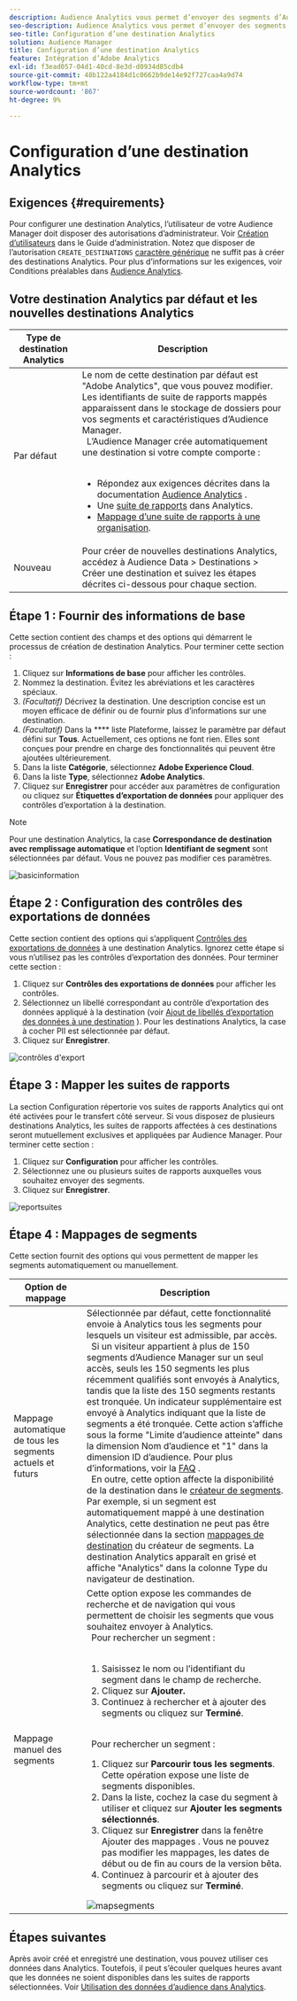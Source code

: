 ```yaml
---
description: Audience Analytics vous permet d’envoyer des segments d’Audience Manager vers Analytics. Pour utiliser cette fonctionnalité, créez une destination Analytics à laquelle vous associez des segments dans Audience Manager.
seo-description: Audience Analytics vous permet d’envoyer des segments d’Audience Manager vers Analytics. Pour utiliser cette fonctionnalité, créez une destination Analytics à laquelle vous associez des segments dans Audience Manager.
seo-title: Configuration d’une destination Analytics
solution: Audience Manager
title: Configuration d’une destination Analytics
feature: Intégration d’Adobe Analytics
exl-id: f3ead057-04d1-40cd-8e3d-d0934d85cdb4
source-git-commit: 48b122a4184d1c0662b9de14e92f727caa4a9d74
workflow-type: tm+mt
source-wordcount: '867'
ht-degree: 9%

---
```


# Configuration d’une destination Analytics

## Exigences {#requirements}

Pour configurer une destination Analytics, l’utilisateur de votre Audience Manager doit disposer des autorisations d’administrateur. Voir [Création d’utilisateurs](/help/using/features/administration/administration-overview.md#create-users) dans le Guide d’administration. Notez que disposer de l’autorisation `CREATE_DESTINATIONS` [caractère générique](/help/using/features/administration/administration-overview.md#wild-card-permissions) ne suffit pas à créer des destinations Analytics.
Pour plus d’informations sur les exigences, voir Conditions préalables dans [Audience Analytics](https://docs.adobe.com/content/help/en/analytics/integration/audience-analytics/mc-audiences-aam.html).

## Votre destination Analytics par défaut et les nouvelles destinations Analytics

| Type de destination Analytics | Description |
|---|---|
| Par défaut | Le nom de cette destination par défaut est &quot;Adobe Analytics&quot;, que vous pouvez modifier. Les identifiants de suite de rapports mappés apparaissent dans le stockage de dossiers pour vos segments et caractéristiques d’Audience Manager. <br>  L’Audience Manager crée automatiquement une destination si votre compte comporte :  <br>  <ul><li>Répondez aux exigences décrites dans la documentation [Audience Analytics](https://docs.adobe.com/content/help/en/analytics/integration/audience-analytics/mc-audiences-aam.html) .</li><li>Une [suite de rapports](https://docs.adobe.com/content/help/en/analytics/admin/manage-report-suites/report-suites-admin.html) dans Analytics.</li><li>[Mappage d’une suite de rapports à une organisation](https://docs.adobe.com/content/help/en/core-services/interface/about-core-services/report-suite-mapping.html).</li></ul> |
| Nouveau | Pour créer de nouvelles destinations Analytics, accédez à Audience Data > Destinations > Créer une destination et suivez les étapes décrites ci-dessous pour chaque section. |

## Étape 1 : Fournir des informations de base

Cette section contient des champs et des options qui démarrent le processus de création de destination Analytics. Pour terminer cette section :

1. Cliquez sur **Informations de base** pour afficher les contrôles.
2. Nommez la destination. Évitez les abréviations et les caractères spéciaux.
3. *(Facultatif)* Décrivez la destination. Une description concise est un moyen efficace de définir ou de fournir plus d’informations sur une destination.
4. *(Facultatif)* Dans la  **** liste Plateforme, laissez le paramètre par défaut défini sur  **Tous**. Actuellement, ces options ne font rien. Elles sont conçues pour prendre en charge des fonctionnalités qui peuvent être ajoutées ultérieurement.
5. Dans la liste **Catégorie**, sélectionnez **Adobe Experience Cloud**.
6. Dans la liste **Type**, sélectionnez **Adobe Analytics**.
7. Cliquez sur **Enregistrer** pour accéder aux paramètres de configuration ou cliquez sur **Étiquettes d’exportation de données** pour appliquer des contrôles d’exportation à la destination.

>[!NOTE]
>
>Pour une destination Analytics, la case **Correspondance de destination avec remplissage automatique** et l’option **Identifiant de segment** sont sélectionnées par défaut. Vous ne pouvez pas modifier ces paramètres.

![basicinformation](assets/basicinformation.png)

## Étape 2 : Configuration des contrôles des exportations de données

Cette section contient des options qui s’appliquent [Contrôles des exportations de données](/help/using/features/data-export-controls.md) à une destination Analytics. Ignorez cette étape si vous n’utilisez pas les contrôles d’exportation des données. Pour terminer cette section :

1. Cliquez sur **Contrôles des exportations de données** pour afficher les contrôles.
1. Sélectionnez un libellé correspondant au contrôle d’exportation des données appliqué à la destination (voir [Ajout de libellés d’exportation des données à une destination](/help/using/features/destinations/add-data-export-labels.md) ). Pour les destinations Analytics, la case à cocher PII est sélectionnée par défaut.
1. Cliquez sur **Enregistrer**.

![contrôles d&#39;export](assets/exportControls.png)

## Étape 3 : Mapper les suites de rapports

La section Configuration répertorie vos suites de rapports Analytics qui ont été activées pour le transfert côté serveur. Si vous disposez de plusieurs destinations Analytics, les suites de rapports affectées à ces destinations seront mutuellement exclusives et appliquées par Audience Manager. Pour terminer cette section :

1. Cliquez sur **Configuration** pour afficher les contrôles.
1. Sélectionnez une ou plusieurs suites de rapports auxquelles vous souhaitez envoyer des segments.
1. Cliquez sur **Enregistrer**.

![reportsuites](assets/reportSuites.png)

## Étape 4 : Mappages de segments

Cette section fournit des options qui vous permettent de mapper les segments automatiquement ou manuellement.

| Option de mappage | Description |
|---|---|
| Mappage automatique de tous les segments actuels et futurs | Sélectionnée par défaut, cette fonctionnalité envoie à Analytics tous les segments pour lesquels un visiteur est admissible, par accès. <br>  Si un visiteur appartient à plus de 150 segments d’Audience Manager sur un seul accès, seuls les 150 segments les plus récemment qualifiés sont envoyés à Analytics, tandis que la liste des 150 segments restants est tronquée. Un indicateur supplémentaire est envoyé à Analytics indiquant que la liste de segments a été tronquée. Cette action s’affiche sous la forme &quot;Limite d’audience atteinte&quot; dans la dimension Nom d’audience et &quot;1&quot; dans la dimension ID d’audience. Pour plus d’informations, voir la [FAQ](https://docs.adobe.com/content/help/en/analytics/integration/audience-analytics/audience-analytics-workflow/mc-audiences-faqs.html) . <br>  En outre, cette option affecte la disponibilité de la destination dans le  [créateur de segments](/help/using/features/segments/segment-builder.md). Par exemple, si un segment est automatiquement mappé à une destination Analytics, cette destination ne peut pas être sélectionnée dans la section [mappages de destination](/help/using/features/segments/segment-builder.md#segment-builder-controls-destinations) du créateur de segments. La destination Analytics apparaît en grisé et affiche &quot;Analytics&quot; dans la colonne Type du navigateur de destination. |
| Mappage manuel des segments | Cette option expose les commandes de recherche et de navigation qui vous permettent de choisir les segments que vous souhaitez envoyer à Analytics. <br>  Pour rechercher un segment :  <br>  <ol><li>Saisissez le nom ou l’identifiant du segment dans le champ de recherche.</li><li>Cliquez sur <b>Ajouter.</b></li><li>Continuez à rechercher et à ajouter des segments ou cliquez sur <b>Terminé</b>.</li></ol><br>  Pour rechercher un segment : <ol><li>Cliquez sur <b>Parcourir tous les segments</b>. Cette opération expose une liste de segments disponibles.</li><li>Dans la liste, cochez la case du segment à utiliser et cliquez sur <b>Ajouter les segments sélectionnés</b>.</li><li>Cliquez sur <b>Enregistrer</b> dans la fenêtre Ajouter des mappages . Vous ne pouvez pas modifier les mappages, les dates de début ou de fin au cours de la version bêta.</li><li>Continuez à parcourir et à ajouter des segments ou cliquez sur <b>Terminé</b>.</li></ol> ![mapsegments](assets/mapSegments.png) |

## Étapes suivantes

Après avoir créé et enregistré une destination, vous pouvez utiliser ces données dans Analytics. Toutefois, il peut s’écouler quelques heures avant que les données ne soient disponibles dans les suites de rapports sélectionnées. Voir [Utilisation des données d’audience dans Analytics](https://docs.adobe.com/content/help/en/analytics/integration/audience-analytics/audience-analytics-workflow/use-audience-data-analytics.html).
